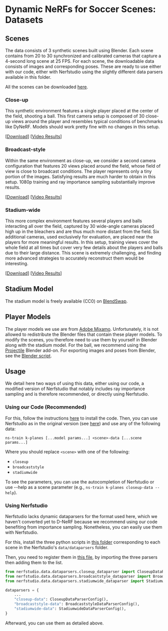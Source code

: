 # **Dynamic NeRFs for Soccer Scenes: Datasets**

## Scenes

The data consists of 3 synthetic scenes built using Blender. Each scene contains from 20 to 30 synchronized and calibrated cameras that capture a 4-second long scene at 25 FPS. For each scene, the downloadable data consists of images and corresponding poses. These are ready to use either with our code, either with Nerfstudio using the slightly different data parsers available in this folder.

All the scenes can be downloaded [here](https://github.com/iSach/SoccerNeRFs/releases/tag/1.0).

### Close-up

This synthetic environment features a single player placed at the center of the field, shooting a ball. This first camera setup is composed of 30 close-up views around the player and resembles typical conditions of benchmarks like DyNeRF. Models should work pretty fine with no changes in this setup.

[[Download](https://github.com/iSach/SoccerNeRFs/releases/download/1.0/closeup.tar.gz)] [[Video Results](https://soccernerfs.isach.be/assets/closeup.mp4)]

### Broadcast-style

Within the same environment as close-up, we consider a second camera configuration that features 20 views placed around the field, whose field of view is close to broadcast conditions. The player represents only a tiny portion of the images. Satisfying results are much harder to obtain in this setup. 1080p training and ray importance sampling substantially improve results.

[[Download](https://github.com/iSach/SoccerNeRFs/releases/download/1.0/broadcaststyle.tar.gz)] [[Video Results](https://soccernerfs.isach.be/assets/broadcaststyle.mp4)]

### Stadium-wide

This more complex environment features several players and balls interacting all over the field, captured by 30 wide-angle cameras placed high up in the bleachers and are thus much more distant from the field. Six additional cameras, used exclusively for evaluation, are placed near the players for more meaningful results. In this setup, training views cover the whole field at all times but cover very few details about the players and balls due to their large distance. This scene is extremely challenging, and finding more advanced strategies to accurately reconstruct them would be interesting.

[[Download](https://github.com/iSach/SoccerNeRFs/releases/download/1.0/stadiumwide.tar.gz)] [[Video Results](https://soccernerfs.isach.be/assets/stadiumwide.mp4)]

## Stadium Model

The stadium model is freely available (CC0) on [BlendSwap](https://www.blendswap.com/blend/7488). 

## Player Models

The player models we use are from [Adobe Mixamo](https://mixamo.com). Unfortunately, it is not allowed to redistribute the Blender files that contain these player models. To modify the scenes, you therefore need to use them by yourself in Blender along with the stadium model. For the ball, we recommend using the [Projectile](https://github.com/natecraddock/projectile) Blender add-on. For exporting images and poses from Blender, see the [Blender script](blender-export.py).

## Usage

We detail here two ways of using this data, either using our code, a modified version of Nerfstudio that notably includes ray importance sampling and is therefore recommended, or directly using Nerfstudio.

### Using our Code (Recommended)

For this, follow the instructions [here](../README.md) to install the code. Then, you can use Nerfstudio as in the original version (see [here](https://docs.nerf.studio)) and use any of the following data:

`ns-train k-planes [...model params...] <scene>-data [...scene params...]`

Where you should replace `<scene>` with one of the following:
* `closeup`
* `broadcaststyle`
* `stadiumwide`

To see the parameters, you can use the autocompletion of Nerfstudio or use --help as a scene parameter (e.g., `ns-train k-planes closeup-data --help`).

### Using Nerfstudio

Nerfstudio lacks dynamic dataparsers for the format used here, which we haven't converted yet to D-NeRF because we recommend using our code benefiting from importance sampling. Nonetheless, you can easily use them with Nerfstudio.

For this, install the three python scripts in [this folder](dataparsers/) corresponding to each scene in the Nerfstudio's `data/dataparsers` folder.

Then, you need to register them in [this file](https://github.com/nerfstudio-project/nerfstudio/blob/48135ee4c8e0fb9ac3ab0ea80d2d71042dfb0b41/nerfstudio/configs/dataparser_configs.py#L55), by importing the three parsers then adding them to the list.

```python
from nerfstudio.data.dataparsers.closeup_dataparser import CloseupDataParserConfig
from nerfstudio.data.dataparsers.broadcaststyle_dataparser import BroadcaststyleDataParserConfig
from nerfstudio.data.dataparsers.stadiumwide_dataparser import StadiumwideDataParserConfig

dataparsers = {
	...
	"closeup-data": CloseupDataParserConfig(),
	"broadcaststyle-data": BroadcaststyleDataParserConfig(),
	"stadiumwide-data": StadiumwideDataParserConfig(),
}
```

Afterward, you can use them as detailed above.
